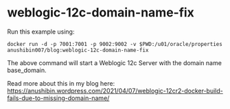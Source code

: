 # weblogic-12c-domain-name-fix
Run this example using:
```
docker run -d -p 7001:7001 -p 9002:9002 -v $PWD:/u01/oracle/properties anushibin007/blog:weblogic-12c-domain-name-fix
```
The above command will start a Weblogic 12c Server with the domain name base_domain.

Read more about this in my blog here: https://anushibin.wordpress.com/2021/04/07/weblogic-12cr2-docker-build-fails-due-to-missing-domain-name/
